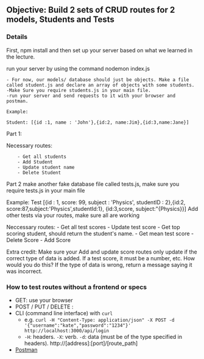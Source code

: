 
## Objective: Build 2 sets of CRUD routes for 2 models, Students and Tests

### Details
First, npm install and then set up your server based on what we learned in the lecture. 

run your server by using the command nodemon index.js

	- For now, our models/ database should just be objects. Make a file called student.js and declare an array of objects with some students.
	-Make Sure you require students.js in your main file. 
	-run your server and send requests to it with your browser and postman. 

	Example:

    Student: [{id :1, name : 'John'},{id:2, name:Jim},{id:3,name:Jane}]

Part 1: 

 Necessary routes:

		- Get all students
		- Add Student
		- Update student name
		- Delete Student


Part 2
make another fake database file called tests.js, make sure you require tests.js in your main file

Example:
		Test [{id : 1, score: 99, subject : 'Physics', studentID : 2},{id:2, score:87,subject:'Physics',studentId:1}, {id:3,score, subject:"{Physics}}]
Add other tests via your routes, make sure all are working


Neccessary routes:
		- Get all test scores
			- Update test score
			- Get top scoring student, should return the student's name. 
			- Get mean test score 
			- Delete Score
			- Add Score

Extra credit:
Make sure your Add and update score routes only update if the correct type of data is added. If a test score, it must be a number, etc. How would you do this?
If the type of data is wrong, return a message saying it was incorrect.

### How to test routes without a frontend or specs
- GET: use your browser
- POST / PUT / DELETE :
 - CLI (command line interface) with `curl`
   - e.g. `curl -H "Content-Type: application/json" -X POST -d '{"username":"kate","password":"1234"}' http://localhost:3000/api/login`
   - `-H`: headers. `-X`: verb. `-d`: data (must be of the type specified in headers). http://[address]:[port]/[route_path]
 - [Postman](https://www.getpostman.com/)